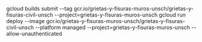 gcloud builds submit --tag gcr.io/grietas-y-fisuras-muros-unsch/grietas-y-fisuras-civil-unsch  --project=grietas-y-fisuras-muros-unsch
gcloud run deploy --image gcr.io/grietas-y-fisuras-muros-unsch/grietas-y-fisuras-civil-unsch --platform managed  --project=grietas-y-fisuras-muros-unsch --allow-unauthenticated

